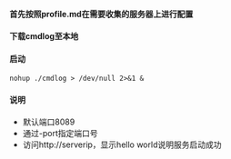 #### 首先按照profile.md在需要收集的服务器上进行配置
#### 下载cmdlog至本地
#### 启动
`nohup ./cmdlog > /dev/null 2>&1 &`
#### 说明
- 默认端口8089
- 通过-port指定端口号
- 访问http://serverip，显示hello world说明服务启动成功
